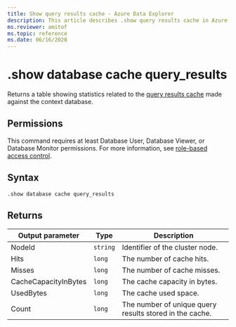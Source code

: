 ```yaml
---
title: Show query results cache - Azure Data Explorer
description: This article describes .show query results cache in Azure Data Explorer.
ms.reviewer: amitof
ms.topic: reference
ms.date: 06/16/2020
---
```

# .show database cache query_results

Returns a table showing statistics related to the [query results cache](../query/query-results-cache.md) made against the context database.

## Permissions

This command requires at least Database User, Database Viewer, or Database Monitor permissions. For more information, see [role-based access control](access-control/role-based-access-control.md).

## Syntax

`.show database cache query_results`

## Returns
 
|Output parameter |Type |Description 
|---|---|---
|NodeId|`string`|Identifier of the cluster node.
|Hits  |`long`|The number of cache hits.
|Misses  |`long`|The number of cache misses.
|CacheCapacityInBytes |`long` |The cache capacity in bytes.
|UsedBytes  |`long` |The cache used space.
|Count  |`long`| The number of unique query results stored in the cache.
